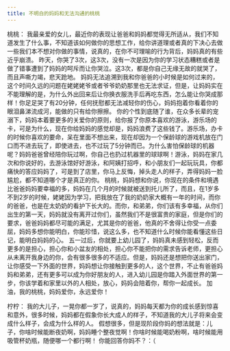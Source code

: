 ```yaml
---
title: 不明白的妈妈和无法沟通的桃桃
---
```


桃桃：
我最亲爱的女儿，最近你的表现让爸爸和妈妈都觉得无所适从，我们不知道发生了什么事，不知道该如何做你的思想工作，给你讲道理或者真的下决心去做一些我们本不想对你做的事情，说真的，在你不可理喻的行为背后，妈妈真的有些近乎崩溃。
昨天，你哭了3次，这3次，没有一次是因为你的学习状态糟糕或者是做了错事遭到了妈妈的呵斥而让你哭泣。这3次，都是你自己无缘无故的就哭了，而且声嘶力竭，悲天跄地。
妈妈无法追溯到我和你爸爸的小时候是如何过来的，这个时间久远的问题在姥姥姥爷或者爷爷奶奶那里也无法求证，但是，让妈妈实在不能理解的是，为什么外出回来后让你换衣服洗手后再吃东西，怎么能让你哭成那样！你足足哭了有20分钟，任何抚慰都无法减轻你的伤心，妈妈抱着你看着你的眼泪鼻涕流成河，能做的只有给你擦擦。
你的个性到底随了谁，在众多长辈的宠溺下，妈妈本着要更多的关爱你的原则，给你报了你原本喜欢的游泳，游乐场的卡，可是为什么，现在你给妈妈的感觉却是，妈妈浪费了这些钱了。游乐场，办卡的时候你喜欢的要命，呆在里面不想出来，现在却因为一个保龄球的游戏机放在门口而不进去玩了，即使进去，也不过玩了5分钟而已。为什么害怕保龄球的机器呢？妈妈爸爸曾经陪你玩过啊，你自己也扔过机器里的球球啊！游泳，妈妈在家几次和你说好的，去游泳馆好好游泳，和阿姨打招呼，和小朋友们一起玩玩具，你都痛快的答应妈妈了，可是到了店里，你马上反悔，掉头走人的样子，弄得妈妈一脸尴尬，都不知道哪个才是真正的你。
桃桃，妈妈想和你说，你现在的条件和境遇比爸爸妈妈要幸福的多，妈妈在几个月的时候就被送到托儿所了，而且，在1岁多不到2岁的时候，姥姥因为学习，把我放在了我的奶奶家大概有一年的时间，而你的爸爸，也是在太奶奶的看护下长大的。而你，和弟弟，你们该有多幸福，从你们出生的第一天，妈妈就没有离开过你们，虽然我们不是很富贵的家庭，但是你们的要求，爸爸妈妈都尽可能的满足，尤其是你的爸爸，他真的不舍得让你受一点委屈，妈妈多想你能明白，你能珍惜，说这么多，也不知道什么时候你能看懂这些日记，能明白妈妈的心。
五一过后，你就要上幼儿园了，妈妈真未感到轻松，反而更多的是担心，担心你和小盆友的相处，担心你不能把你的需求告诉老师，更担心从未离开我身边的你，会有很多很多的不适应。但是，妈妈还是想把你送出家门，让你感受一下外面的世界，妈妈想让你接触到更多的人，这个世界，不止有爸爸妈妈和弟弟，还有更多可以成为你好朋友的人，进入幼儿园是你踏入外面世界的第一步，你该学着和家里以外的人相处，放心，妈妈会陪着你，帮你一起成长。
加油，我的桃桃，妈妈爱你，永远爱你！

柠柠：
我的大儿子，一晃你都一岁了，说真的，妈妈每天都为你的成长感到惊喜和意外，很多时候，妈妈都在假象你长大成人的样子，不知道我的大儿子将来会变成什么样子，会成为什么样的人。
假想很多，但是现阶段你妈的想法就是：儿子，你啥时候能断夜奶啊，妈妈睡个整夜觉啊！你啥时候能喝奶粉啊，啥时候能用吸管杯奶瓶，随便哪一个都行啊！
你能回答你妈不？：（
